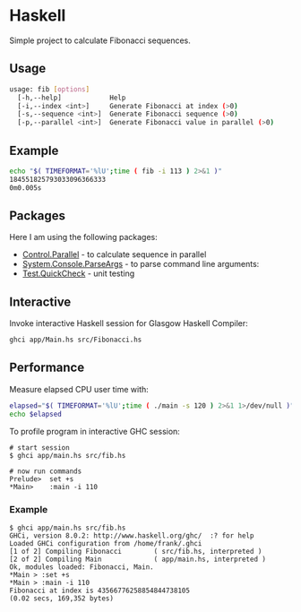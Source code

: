 # Haskell

Simple project to calculate Fibonacci sequences.

## Usage

```bash
usage: fib [options]
  [-h,--help]            Help
  [-i,--index <int>]     Generate Fibonacci at index (>0)
  [-s,--sequence <int>]  Generate Fibonacci sequence (>0)
  [-p,--parallel <int>]  Generate Fibonacci value in parallel (>0)
```

## Example

```bash
echo "$( TIMEFORMAT='%lU';time ( fib -i 113 ) 2>&1 )"
184551825793033096366333
0m0.005s
```

## Packages

Here I am using the following packages:

* [Control.Parallel](http://hackage.haskell.org/package/parallel) - to calculate sequence in parallel
* [System.Console.ParseArgs](http://hackage.haskell.org/package/parseargs) - to parse command line arguments:
* [Test.QuickCheck](http://hackage.haskell.org/package/QuickCheck) - unit testing

## Interactive

Invoke interactive Haskell session for Glasgow Haskell Compiler:

```bash
ghci app/Main.hs src/Fibonacci.hs
```

## Performance

Measure elapsed CPU user time with:

```bash
elapsed="$( TIMEFORMAT='%lU';time ( ./main -s 120 ) 2>&1 1>/dev/null )"
echo $elapsed
```

To profile program in interactive GHC session:

```c2hs
# start session
$ ghci app/main.hs src/fib.hs

# now run commands
Prelude>  set +s
*Main>    :main -i 110
```

### Example

```
$ ghci app/main.hs src/fib.hs
GHCi, version 8.0.2: http://www.haskell.org/ghc/  :? for help
Loaded GHCi configuration from /home/frank/.ghci
[1 of 2] Compiling Fibonacci        ( src/fib.hs, interpreted )
[2 of 2] Compiling Main             ( app/main.hs, interpreted )
Ok, modules loaded: Fibonacci, Main.
*Main > :set +s
*Main > :main -i 110
Fibonacci at index is 43566776258854844738105
(0.02 secs, 169,352 bytes)
```

